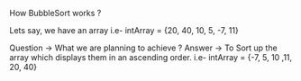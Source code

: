 How BubbleSort works ?

Lets say, we have an array i.e-
intArray = {20, 40, 10, 5, -7, 11}

Question -> What we are planning to achieve ?
Answer   -> To Sort up the array which displays them in an ascending order. 
            i.e- intArray = {-7, 5, 10 ,11, 20, 40}

